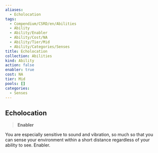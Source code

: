 ```yaml
---
aliases:
  - Echolocation
tags:
  - Compendium/CSRD/en/Abilities
  - Ability
  - Ability/Enabler
  - Ability/Cost/NA
  - Ability/Tier/Mid
  - Ability/Categories/Senses
title: Echolocation
collection: Abilities
kind: Ability
action: false
enabler: true
cost: NA
tier: Mid
pools: []
categories:
  - Senses
---
```

## Echolocation    
>**Enabler**  
    
You are especially sensitive to sound and vibration, so much so that you can sense your environment within a short distance regardless of your ability to see. Enabler.